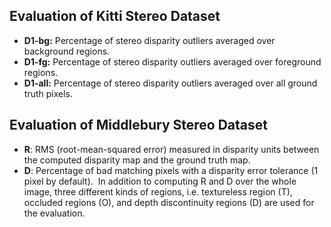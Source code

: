 ## Evaluation of Kitti Stereo Dataset
- **D1-bg:** Percentage of stereo disparity outliers averaged over background regions.
- **D1-fg:** Percentage of stereo disparity outliers averaged over foreground regions.
- **D1-all:** Percentage of stereo disparity outliers averaged over all ground truth pixels.
## Evaluation of Middlebury Stereo Dataset
- **R**: RMS (root-mean-squared error) measured in disparity units between the computed disparity map and the ground truth map.
- **D**: Percentage of bad matching pixels with a disparity error tolerance (1 pixel by default).
  In addition to computing R and D over the whole image, three different kinds of regions, i.e. textureless region (T), occluded regions (O), and depth discontinuity regions (D) are used for the evaluation.
